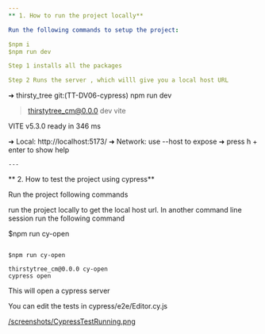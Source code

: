 ```yaml
---
** 1. How to run the project locally**

Run the following commands to setup the project:

$npm i
$npm run dev

Step 1 installs all the packages

Step 2 Runs the server , which willl give you a local host URL


```
➜  thirsty_tree git:(TT-DV06-cypress) npm run dev  

> thirstytree_cm@0.0.0 dev
> vite


  VITE v5.3.0  ready in 346 ms

  ➜  Local:   http://localhost:5173/
  ➜  Network: use --host to expose
  ➜  press h + enter to show help
```
---
```

** 2. How to test the project using cypress**

Run the project following commands

run the project locally to get the local host url. In another command line session run the following command

$npm run cy-open

```

$npm run cy-open

thirstytree_cm@0.0.0 cy-open
cypress open

```

This will open a cypress server


You can edit the tests in cypress/e2e/Editor.cy.js


[/screenshots/CypressTestRunning.png](//screenshots/CypressTestRunning.png)

